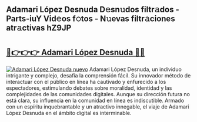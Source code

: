 ## Adamari López Desnuda D𝚎sn𝚞dos filtr𝚊dos - Parts-iuY Vid𝚎os f𝚘tos - N𝚞evas filtr𝚊ciones atr𝚊ctivas hZ9JP

# <h2><a href="http://mbcatry.tromn.icu/?c=Adamari+L%c3%b3pez+Desnuda">🔗👉👉👉 Adamari López Desnuda 🔗🔗</a></h2>

[![Adamari López Desnuda nuevo](https://i.imgur.com/pEAQMta.gif)](http://mbcatry.tromn.icu/?c=Adamari+L%c3%b3pez+Desnuda)
Adamari López Desnuda, un individuo intrigante y complejo, desafía la comprensión fácil. Su innovador método de interactuar con el público en línea ha cautivado y enfurecido a los espectadores, estimulando debates sobre moralidad, identidad y las complejidades de las comunidades digitales. Aunque su dirección futura no está clara, su influencia en la comunidad en línea es indiscutible. Armado con un espíritu inquebrantable y un atractivo innegable, el viaje de Adamari López Desnuda en el ámbito digital es interminable.
